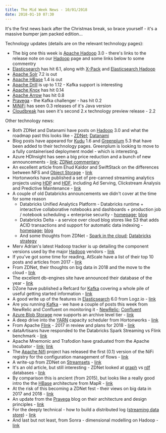 ```yaml
---
title: The Mid Week News - 10/01/2018
date: 2018-01-10 07:30
---
```

It's the first news back after the Christmas break, so brace yourself - it's a massive bumper jam packed edition...
<!--more-->

Technology updates (details are on the relevant technology pages):

* The big one this week is [Apache Hadoop](/technologies/apache-hadoop/) 3.0 - there's links to the release note on our [Hadoop](/technologies/apache-hadoop/) page and some links below to some commentry
* [Elasticsearch](/technologies/elasticsearch/) has hit 6.1, along with [X-Pack](/technologies/elastic-x-pack/) and [Elasticsearch Hadoop](/technologies/elasticsearch-hadoop/)
* [Apache Solr](/technologies/apache-solr/) 7.2 is out
* [Apache HBase](/technologies/apache-hbase/) 1.4 is out
* [Apache Drill](/technologies/apache-drill/) is up to 1.12 - Kafka support is interesting
* [Apache Knox](/technologies/apache-knox/) has hit 0.14
* [Apache Arrow](/technologies/apache-arrow/) has hit 0.8
* [Pravega](/technologies/pravega/) - the Kafka challenger - has hit 0.2
* [MiNiFi](/technologies/apache-nifi/minifi) has seen 0.3 releases of it's Java version
* [Cloudbreak](/technologies/cloudbreak/) has seen it's second 2.x technology preview release - 2.2

Other technology news:

* Both ZDNet and Datanami have posts on [Hadoop](/technologies/apache-hadoop/) 3.0 and what the roadmap past this looks like - [ZDNet](http://www.zdnet.com/article/hadoop-3-confronts-the-realities-of-storage-growth/); [Datanami](https://www.datanami.com/2017/12/15/hadoop-3-0-ships-roadmap-reveal/)
* Blog posts have appeared for [Kudu](/technologies/apache-kudu/) 1.6 and [Greenplum](/technologies/greenplum/) 5.3 that have been added to their technology pages.  Greenplum is looking to move to a fully containerised deployment model - which is interesting.
* Azure HDInsight has seen a big price reduction and a bunch of new announcements - [link](https://azure.microsoft.com/en-gb/blog/azure-hdinsight-announcements-significant-price-reduction-and-amazing-new-capabilities/); [ZDNet commentary](http://www.zdnet.com/article/microsofts-cloud-big-data-service-cuts-prices-up-to-52/)
* An excellent article from Ehud Kaldor and SwiftStack on the differences between NFS and [Object Storage](/tech-categories/object-stores/) - [link](https://www.swiftstack.com/blog/2018/01/04/nasing-object-storage/)
* Hortonworks have published a set of pre-canned streaming analytics projects using [HDP](/technologies/hortonworks-data-platform/) and [HDF](/technologies/hortonworks-data-flow/), including Ad Serving, Clickstream Analysis and Predictive Maintenance - [link](https://hortonworks.com/blog/applying-big-data-streaming-analytics-in-real-world/)
* A couple of old Databricks announcements we didn't cover at the time for some reason
  * Databricks Unified Analytics Platform - Databricks runtime + interactive collaborative notebooks and dashboards + production job / notebook scheduling + enterprise security - [homepage](https://databricks.com/product/unified-analytics-platform); [blog](https://databricks.com/blog/2017/10/05/build-complex-data-pipelines-with-unified-analytics-platform.html)
  * Databricks Delta - a service over cloud blog stores like S3 that adds ACID transactions and support for automatic data indexing - [homepage](https://databricks.com/product/databricks-delta); [blog](https://databricks.com/blog/2017/10/25/databricks-delta-a-unified-management-system-for-real-time-big-data.html)
  * And some thoughts from ZDNet - [Spark in the cloud](http://www.zdnet.com/article/the-future-of-the-future-spark-big-data-insights-streaming-and-deep-learning-in-the-cloud/); [Databricks strategy](http://www.zdnet.com/article/databricks-is-no-longer-playing-david-and-goliath/)
* Merv Adrian's latest Hadoop tracker is up detailing the component versions used by the major [Hadoop](/technologies/apache-hadoop/) vendors - [link](https://blogs.gartner.com/merv-adrian/2018/01/03/january-2018-hadoop-tracker/)
* If you've got some time for reading, AtScale have a list of their top 10 posts and articles from 2017 - [link](http://blog.atscale.com/what-youve-missed-in-2017)
* From ZDNet, their thoughts on big data in 2018 and the move to the cloud - [link](http://www.zdnet.com/article/big-data-2018-cloud-storage-becomes-the-de-facto-data-lake/)
* The excellent db-engines site have announced their database of the year - [link](https://db-engines.com/en/blog_post/76)
* DZone have published a Refcard for [Kafka](/technologies/apache-kafka/) covering a whole pile of useful getting started information - [link](https://dzone.com/refcardz/apache-kafka)
* A good write up of the features in [Elasticsearch](/technologies/elasticsearch/) 6.0 from Logz.io - [link](https://logz.io/blog/elastic-stack-6-new/)
* Are you running [Kafka](/technologies/apache-kafka/) - we have a couple of posts this week from NewRelic and Confluent on monitoring it - [NewRelic](https://blog.newrelic.com/2017/12/12/new-relic-kafkapocalypse/); [Confluent](https://www.confluent.io/blog/blog-post-on-monitoring-an-apache-kafka-deployment-to-end-most-blog-posts)
* [Azure Blob Storage](/technologies/microsoft-azure-blob-storage/) now supports an archive level tier - [link](https://azure.microsoft.com/en-au/blog/cloud-storage-now-more-affordable-announcing-general-availability-of-azure-archive-storage/)
* A deep drive into the [YARN](/technologies/apache-hadoop/yarn/) capacity scheduler from Hortonworks - [link](https://hortonworks.com/blog/yarn-capacity-scheduler/)
* From Apache [Flink](/technologies/apache-flink/) - 2017 in review and plans for 2018 - [link](http://flink.apache.org/news/2017/12/21/2017-year-in-review.html)
* dataArtisans have responded to the Databricks Spark Streaming vs Flink benchmark - [link](https://data-artisans.com/blog/curious-case-broken-benchmark-revisiting-apache-flink-vs-databricks-runtime)
* Apache Mnemonic and Trafodion have graduated from the Apache Incubator - [link](https://blogs.apache.org/foundation/entry/the-apache-software-foundation-announces25); [link](http://incubator.apache.org/projects/trafodion)
* The [Apache Nifi](/technologies/apache-nifi/) project has released the first (0.1) version of the NiFi registry for the configuration management of flows - [link](https://nifi.apache.org/registry.html)
* A write-up from ZDNet on [Streamsets](/technologies/streamsets-data-collector/) - [link](http://www.zdnet.com/article/streamsets-updates-etl-to-the-cloud-data-pipeline/)
* It's an old article, but still interesting - ZDNet looked at [graph](/tech-categories/graph-databases/) vs [rdf](/tech-categories/rdf-databases/) databases - [link](http://www.zdnet.com/article/graph-databases-and-rdf-its-a-family-affair/)
* By comparison this is ancient (from 2015), but looks like a really good intro the the [HBase](/technologies/apache-hbase/) architecture from MapR - [link](https://mapr.com/blog/in-depth-look-hbase-architecture/)
* At the risk of this becoming a ZDNet fest - their views on big data in 2017 and 2018 - [link](http://www.zdnet.com/article/big-data-crystal-balls-and-looking-glasses-reviewing-2017-predicting-2018/)
* An update from the [Pravega](/technologies/pravega/) blog on their architecture and design principles - [link](http://blog.pravega.io/2017/12/14/i-have-a-stream/)
* For the deeply technical - how to build a distributed log ([streaming data store](/tech-categories/streaming-data-stores/)) - [link](https://bravenewgeek.com/building-a-distributed-log-from-scratch-part-1-storage-mechanics/?0)
* And last but not least, from Sonra - dimensional modelling on Hadoop - [link](https://sonra.io/2017/05/15/dimensional-modeling-and-kimball-data-marts-in-the-age-of-big-data-and-hadoop/)